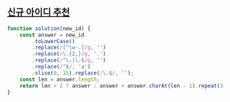 ## [신규 아이디 추천](https://programmers.co.kr/learn/courses/30/lessons/72410)
```javascript
function solution(new_id) {    
    const answer = new_id
        .toLowerCase()
        .replace(/[^\w-.]/g, '')
        .replace(/\.{2,}/g, '.')
        .replace(/^\.|\.$/g, '')
        .replace(/^$/, 'a')
        .slice(0, 15).replace(/\.$/, '');
    const len = answer.length;
    return len > 2 ? answer : answer + answer.charAt(len - 1).repeat(3 - len)
}
```
